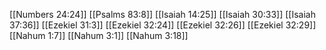 [[Numbers 24:24]]
[[Psalms 83:8]]
[[Isaiah 14:25]]
[[Isaiah 30:33]]
[[Isaiah 37:36]]
[[Ezekiel 31:3]]
[[Ezekiel 32:24]]
[[Ezekiel 32:26]]
[[Ezekiel 32:29]]
[[Nahum 1:7]]
[[Nahum 3:1]]
[[Nahum 3:18]]
